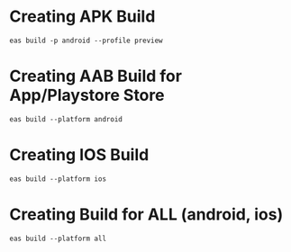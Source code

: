 # Creating APK Build

`eas build -p android --profile preview`

# Creating AAB Build for App/Playstore Store

`eas build --platform android`

# Creating IOS Build

`eas build --platform ios`

# Creating Build for ALL (android, ios)

`eas build --platform all`
